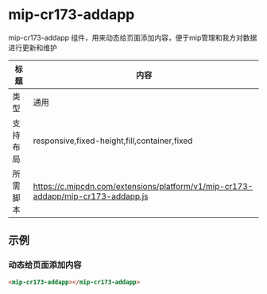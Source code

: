 # mip-cr173-addapp

mip-cr173-addapp 组件，用来动态给页面添加内容，便于mip管理和我方对数据进行更新和维护

标题|内容
----|----
类型|通用
支持布局|responsive,fixed-height,fill,container,fixed
所需脚本|https://c.mipcdn.com/extensions/platform/v1/mip-cr173-addapp/mip-cr173-addapp.js
## 示例

### 动态给页面添加内容
```html
<mip-cr173-addapp></mip-cr173-addapp>
```


